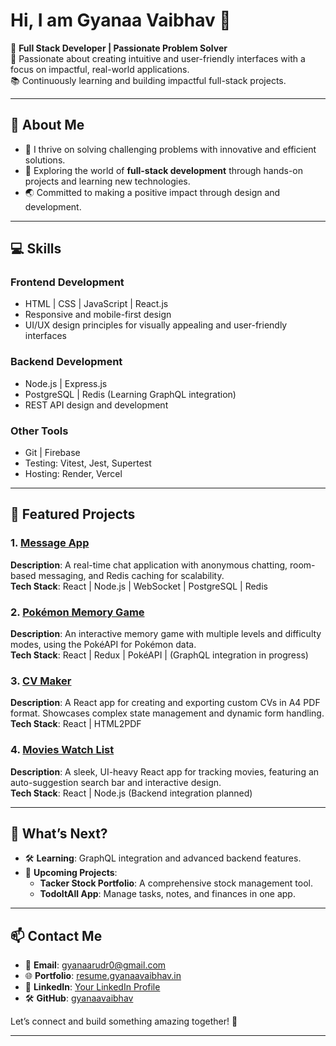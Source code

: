 # Hi, I am **Gyanaa Vaibhav** 👋  

🎉 **Full Stack Developer | Passionate Problem Solver**  
🌟 Passionate about creating intuitive and user-friendly interfaces with a focus on impactful, real-world applications.  
📚 Continuously learning and building impactful full-stack projects.

---

## 🌟 **About Me**  
- 🧠 I thrive on solving challenging problems with innovative and efficient solutions.  
- 🚀 Exploring the world of **full-stack development** through hands-on projects and learning new technologies.  
- 🌏 Committed to making a positive impact through design and development.  

---

## 💻 **Skills**  
### **Frontend Development**  
- HTML | CSS | JavaScript | React.js  
- Responsive and mobile-first design  
- UI/UX design principles for visually appealing and user-friendly interfaces  

### **Backend Development**  
- Node.js | Express.js  
- PostgreSQL | Redis (Learning GraphQL integration)  
- REST API design and development  

### **Other Tools**  
- Git | Firebase  
- Testing: Vitest, Jest, Supertest  
- Hosting: Render, Vercel  

---

## 📂 **Featured Projects**  
### 1. **[Message App](https://www.gyanaavaibhav.in)**  
**Description**: A real-time chat application with anonymous chatting, room-based messaging, and Redis caching for scalability.  
**Tech Stack**: React | Node.js | WebSocket | PostgreSQL | Redis  

### 2. **[Pokémon Memory Game](https://pokemon.gyanaavaibhav.in)**  
**Description**: An interactive memory game with multiple levels and difficulty modes, using the PokéAPI for Pokémon data.  
**Tech Stack**: React | Redux | PokéAPI | (GraphQL integration in progress)  

### 3. **[CV Maker](https://cvmaker.gyanaavaibhav.in)**  
**Description**: A React app for creating and exporting custom CVs in A4 PDF format. Showcases complex state management and dynamic form handling.  
**Tech Stack**: React | HTML2PDF  

### 4. **[Movies Watch List](https://movies.gyanaavaibhav.in)**  
**Description**: A sleek, UI-heavy React app for tracking movies, featuring an auto-suggestion search bar and interactive design.  
**Tech Stack**: React | Node.js (Backend integration planned)  

---

## 🌟 **What’s Next?**  
- 🛠️ **Learning**: GraphQL integration and advanced backend features.  
- 🎯 **Upcoming Projects**:  
  - **Tacker Stock Portfolio**: A comprehensive stock management tool.  
  - **TodoItAll App**: Manage tasks, notes, and finances in one app.  

---

## 📫 **Contact Me**  
- 💌 **Email**: [gyanaarudr0@gmail.com](mailto:gynanrudr0@gmail.com)  
- 🌐 **Portfolio**: [resume.gyanaavaibhav.in](https://resume.gyanaavaibhav.in)  
- 💼 **LinkedIn**: [Your LinkedIn Profile](https://www.linkedin.com/in/gyanaa-vaibhav1/)
- 🛠️ **GitHub**: [gyanaavaibhav](https://github.com/gyanaavaibhav)  

Let’s connect and build something amazing together! 🚀

---
